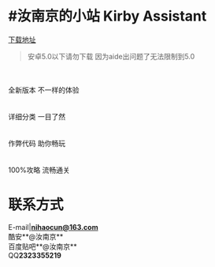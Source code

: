 #汝南京的小站
Kirby Assistant
=========
[下载地址](https://www.coolapk.com/game/com.kirby.runanjing)

>安卓5.0以下请勿下载  因为aide出问题了无法限制到5.0<br>
<br>
<br>
全新版本   不一样的体验<br>
<br>
<br>
详细分类   一目了然<br>
<br>
<br>
作弊代码    助你畅玩<br>
<br>
<br>
100%攻略   流畅通关<br>


联系方式
=========
E-mail|**nihaocun@163.com**<br>
酷安**@汝南京**<br>
百度贴吧**@汝南京**<br>
QQ**2323355219**<br>
